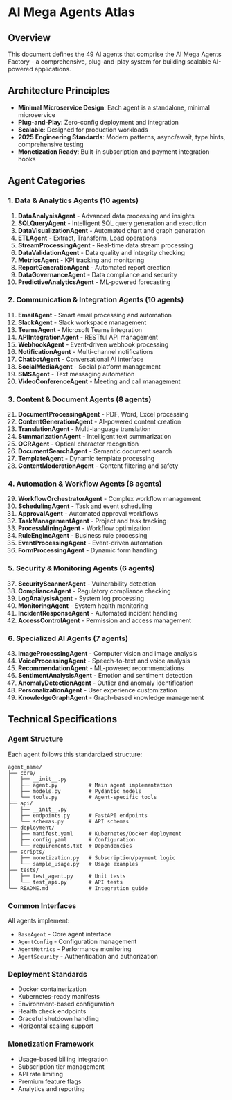 # AI Mega Agents Atlas

## Overview

This document defines the 49 AI agents that comprise the AI Mega Agents Factory - a comprehensive, plug-and-play system for building scalable AI-powered applications.

## Architecture Principles

- **Minimal Microservice Design**: Each agent is a standalone, minimal microservice
- **Plug-and-Play**: Zero-config deployment and integration
- **Scalable**: Designed for production workloads
- **2025 Engineering Standards**: Modern patterns, async/await, type hints, comprehensive testing
- **Monetization Ready**: Built-in subscription and payment integration hooks

## Agent Categories

### 1. Data & Analytics Agents (10 agents)
1. **DataAnalysisAgent** - Advanced data processing and insights
2. **SQLQueryAgent** - Intelligent SQL query generation and execution
3. **DataVisualizationAgent** - Automated chart and graph generation
4. **ETLAgent** - Extract, Transform, Load operations
5. **StreamProcessingAgent** - Real-time data stream processing
6. **DataValidationAgent** - Data quality and integrity checking
7. **MetricsAgent** - KPI tracking and monitoring
8. **ReportGenerationAgent** - Automated report creation
9. **DataGovernanceAgent** - Data compliance and security
10. **PredictiveAnalyticsAgent** - ML-powered forecasting

### 2. Communication & Integration Agents (10 agents)
11. **EmailAgent** - Smart email processing and automation
12. **SlackAgent** - Slack workspace management
13. **TeamsAgent** - Microsoft Teams integration
14. **APIIntegrationAgent** - RESTful API management
15. **WebhookAgent** - Event-driven webhook processing
16. **NotificationAgent** - Multi-channel notifications
17. **ChatbotAgent** - Conversational AI interface
18. **SocialMediaAgent** - Social platform management
19. **SMSAgent** - Text messaging automation
20. **VideoConferenceAgent** - Meeting and call management

### 3. Content & Document Agents (8 agents)
21. **DocumentProcessingAgent** - PDF, Word, Excel processing
22. **ContentGenerationAgent** - AI-powered content creation
23. **TranslationAgent** - Multi-language translation
24. **SummarizationAgent** - Intelligent text summarization
25. **OCRAgent** - Optical character recognition
26. **DocumentSearchAgent** - Semantic document search
27. **TemplateAgent** - Dynamic template processing
28. **ContentModerationAgent** - Content filtering and safety

### 4. Automation & Workflow Agents (8 agents)
29. **WorkflowOrchestratorAgent** - Complex workflow management
30. **SchedulingAgent** - Task and event scheduling
31. **ApprovalAgent** - Automated approval workflows
32. **TaskManagementAgent** - Project and task tracking
33. **ProcessMiningAgent** - Workflow optimization
34. **RuleEngineAgent** - Business rule processing
35. **EventProcessingAgent** - Event-driven automation
36. **FormProcessingAgent** - Dynamic form handling

### 5. Security & Monitoring Agents (6 agents)
37. **SecurityScannerAgent** - Vulnerability detection
38. **ComplianceAgent** - Regulatory compliance checking
39. **LogAnalysisAgent** - System log processing
40. **MonitoringAgent** - System health monitoring
41. **IncidentResponseAgent** - Automated incident handling
42. **AccessControlAgent** - Permission and access management

### 6. Specialized AI Agents (7 agents)
43. **ImageProcessingAgent** - Computer vision and image analysis
44. **VoiceProcessingAgent** - Speech-to-text and voice analysis
45. **RecommendationAgent** - ML-powered recommendations
46. **SentimentAnalysisAgent** - Emotion and sentiment detection
47. **AnomalyDetectionAgent** - Outlier and anomaly identification
48. **PersonalizationAgent** - User experience customization
49. **KnowledgeGraphAgent** - Graph-based knowledge management

## Technical Specifications

### Agent Structure
Each agent follows this standardized structure:
```
agent_name/
├── core/
│   ├── __init__.py
│   ├── agent.py          # Main agent implementation
│   ├── models.py         # Pydantic models
│   └── tools.py          # Agent-specific tools
├── api/
│   ├── __init__.py
│   ├── endpoints.py      # FastAPI endpoints
│   └── schemas.py        # API schemas
├── deployment/
│   ├── manifest.yaml     # Kubernetes/Docker deployment
│   ├── config.yaml       # Configuration
│   └── requirements.txt  # Dependencies
├── scripts/
│   ├── monetization.py   # Subscription/payment logic
│   └── sample_usage.py   # Usage examples
├── tests/
│   ├── test_agent.py     # Unit tests
│   └── test_api.py       # API tests
└── README.md             # Integration guide
```

### Common Interfaces
All agents implement:
- `BaseAgent` - Core agent interface
- `AgentConfig` - Configuration management
- `AgentMetrics` - Performance monitoring
- `AgentSecurity` - Authentication and authorization

### Deployment Standards
- Docker containerization
- Kubernetes-ready manifests
- Environment-based configuration
- Health check endpoints
- Graceful shutdown handling
- Horizontal scaling support

### Monetization Framework
- Usage-based billing integration
- Subscription tier management
- API rate limiting
- Premium feature flags
- Analytics and reporting